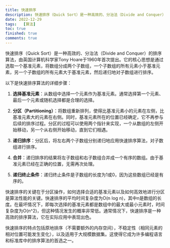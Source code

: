 ```yaml
---
title: 快速排序
description: 快速排序（Quick Sort）是一种高效的、分治法（Divide and Conquer）的排序算法，由英国计算机科学家Tony Hoare于1960年首次提出。它的核心思想是通过选取一个基准元素，将数组分成两个子数组，一个子数组的所有元素小于基准元素，另一个子数组的所有元素大于基准元素，然后递归地对子数组进行排序。
date: 2022-12-29
tags:	[算法]
toc: true
finished: true
comments: true
---
```


快速排序（Quick Sort）是一种高效的、分治法（Divide and Conquer）的排序算法，由英国计算机科学家Tony Hoare于1960年首次提出。它的核心思想是通过选取一个基准元素，将数组分成两个子数组，一个子数组的所有元素小于基准元素，另一个子数组的所有元素大于基准元素，然后递归地对子数组进行排序。

以下是快速排序算法的详细步骤：

1. **选择基准元素**：从数组中选择一个元素作为基准元素。通常选择第一个元素、最后一个元素或随机选择都是合理的选择。

2. **分区（Partitioning）**：将数组重新排列，使得比基准元素小的元素在左侧，比基准元素大的元素在右侧。同时，基准元素所在的位置已经确定，它不再参与后续的排序过程。分区的过程可以使用两个指针来实现，一个从数组的左侧开始移动，另一个从右侧开始移动，直到它们相遇。

3. **递归排序**：分区后，将左右两个子数组分别递归地应用快速排序算法，对子数组进行排序。

4. **合并**：递归排序的结果将左子数组和右子数组合并成一个有序的数组。由于基准元素已经在正确的位置，无需再次处理。

5. **递归终止条件**：递归终止条件是子数组的长度为1或0，因为这些数组已经是有序的。

快速排序的关键在于分区操作，如何选择合适的基准元素以及如何高效地进行分区是算法性能的关键。快速排序的平均时间复杂度为O(n log n)，其中n是数组的长度。在最坏情况下，即每次选择的基准元素都是数组中的最大或最小元素时，时间复杂度为O(n^2)，但这种情况发生的概率非常低。通常情况下，快速排序是一种高效的排序算法，它在实际应用中表现出色。

快速排序的特点包括原地排序（不需要额外的内存空间），不稳定性（相同元素的相对位置可能发生变化），以及适用于大规模数据集。这使得它成为许多编程语言和标准库中的排序算法的首选之一。
